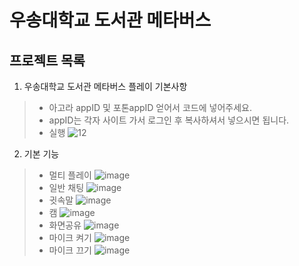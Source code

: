 우송대학교 도서관 메타버스
===========================
프로젝트 목록
--------------------------
1. 우송대학교 도서관 메타버스 플레이 기본사항
> * 아고라 appID 및 포톤appID 얻어서 코드에 넣어주세요.
> * appID는 각자 사이트 가서 로그인 후 복사하셔서 넣으시면 됩니다.
> * 실행
![12](https://user-images.githubusercontent.com/94848819/154413863-a73df9c5-ae72-4566-b6a5-0e8f2241e335.png)
2. 기본 기능
> * 멀티 플레이
![image](https://user-images.githubusercontent.com/94848819/154415083-2ee27107-dd33-4ec7-b601-16e0922b345b.png)
> * 일반 채팅
![image](https://user-images.githubusercontent.com/94848819/154414662-85042edb-618d-497f-b28a-0689cd3e628a.png)
> * 귓속말
![image](https://user-images.githubusercontent.com/94848819/154414800-b3e68f78-98fd-405f-a199-69001e2b33e4.png)
> * 캠
![image](https://user-images.githubusercontent.com/94848819/154415221-9e7bc6ac-0050-4aba-ab19-6c986a721b84.png)
> * 화면공유
![image](https://user-images.githubusercontent.com/94848819/154415277-994fd8a5-3a0f-4a78-8daa-95c7941a9cee.png)
> * 마이크 켜기
![image](https://user-images.githubusercontent.com/94848819/154415337-14ca53ca-7cdd-404b-9fea-1a3d87c7659d.png)
> * 마이크 끄기
![image](https://user-images.githubusercontent.com/94848819/154415389-68392c90-7cd6-46be-afc7-441b11f92004.png)

